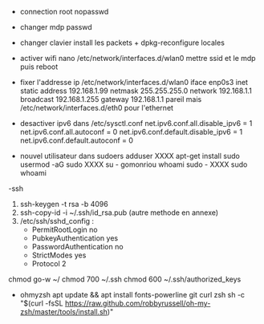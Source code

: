 - connection root nopasswd
- changer mdp passwd
- changer clavier install les packets + dpkg-reconfigure locales
- activer wifi nano /etc/network/interfaces.d/wlan0 mettre ssid et le mdp puis reboot
- fixer l'addresse ip
/etc/network/interfaces.d/wlan0
iface enp0s3 inet static
    address 192.168.1.99
    netmask 255.255.255.0
    network 192.168.1.1
    broadcast 192.168.1.255
    gateway 192.168.1.1
pareil mais /etc/network/interfaces.d/eth0 pour l'ethernet

- desactiver ipv6 dans /etc/sysctl.conf
net.ipv6.conf.all.disable_ipv6 = 1
net.ipv6.conf.all.autoconf = 0
net.ipv6.conf.default.disable_ipv6 = 1
net.ipv6.conf.default.autoconf = 0

- nouvel utilisateur dans sudoers
adduser XXXX
apt-get install sudo
usermod -aG sudo XXXX
su - gomonriou
whoami
sudo - XXXX
sudo whoami

-ssh
1. ssh-keygen -t rsa -b 4096
2. ssh-copy-id -i ~/.ssh/id_rsa.pub (autre methode en annexe)
3. /etc/ssh/sshd_config :
   * PermitRootLogin no
   * PubkeyAuthentication yes
   * PasswordAuthentication no
   * StrictModes yes
   * Protocol 2

chmod go-w ~/
chmod 700 ~/.ssh
chmod 600 ~/.ssh/authorized_keys

- ohmyzsh
apt update && apt install fonts-powerline git curl zsh
sh -c "$(curl -fsSL https://raw.github.com/robbyrussell/oh-my-zsh/master/tools/install.sh)"
